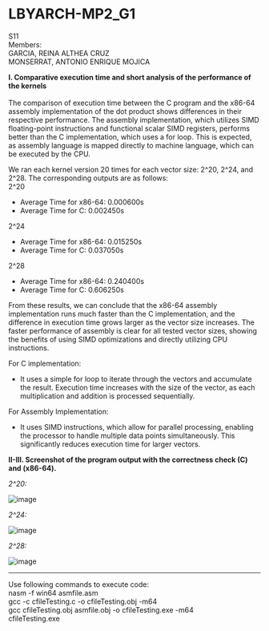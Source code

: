 # LBYARCH-MP2_G1

S11\
Members:\
GARCIA, REINA ALTHEA CRUZ\
MONSERRAT, ANTONIO ENRIQUE MOJICA

**I. Comparative execution time and short analysis of the performance of the kernels**\
\
The comparison of execution time between the C program and the x86-64 assembly implementation of the dot product shows differences in their respective performance. The assembly implementation, which utilizes SIMD floating-point instructions and functional scalar SIMD registers, performs better than the C implementation, which uses a for loop. This is expected, as assembly language is mapped directly to machine language, which can be executed by the CPU.

We ran each kernel version 20 times for each vector size: 2^20, 2^24, and 2^28. The corresponding outputs are as follows:\
2^20
- Average Time for x86-64: 0.000600s
- Average Time for C: 0.002450s

2^24
- Average Time for x86-64: 0.015250s
- Average Time for C: 0.037050s

2^28
- Average Time for x86-64: 0.240400s
- Average Time for C: 0.606250s

From these results, we can conclude that the x86-64 assembly implementation runs much faster than the C implementation, and the difference in execution time grows larger as the vector size increases. The faster performance of assembly is clear for all tested vector sizes, showing the benefits of using SIMD optimizations and directly utilizing CPU instructions.

For C implementation:
- It uses a simple for loop to iterate through the vectors and accumulate the result. Execution time increases with the size of the vector, as each multiplication and addition is processed sequentially.

For Assembly Implementation:
- It uses SIMD instructions, which allow for parallel processing, enabling the processor to handle multiple data points simultaneously. This significantly reduces execution time for larger vectors.

**II-III. Screenshot of the program output with the correctness check (C) and (x86-64).**

_2^20:_

![image](https://github.com/user-attachments/assets/c5471f66-a549-4211-8a49-4b5c97f3f6a1)

_2^24:_

![image](https://github.com/user-attachments/assets/7ace1b4f-d5c0-4b21-b12f-a2e72c36d785)

_2^28:_

![image](https://github.com/user-attachments/assets/48db92a5-2e92-4bd3-be57-9cac2064ac12)

-----------------------------------------------------------------------------------------------------------------------------------

Use following commands to execute code:\
nasm -f win64 asmfile.asm\
gcc -c cfileTesting.c -o cfileTesting.obj -m64\
gcc cfileTesting.obj asmfile.obj -o cfileTesting.exe -m64\
cfileTesting.exe



